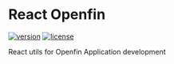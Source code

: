 # React Openfin
[![version][version-badge]][CHANGELOG] [![license][license-badge]][LICENSE]

React utils for Openfin Application development


[LICENSE]: ./LICENSE.md
[CHANGELOG]: ./CHANGELOG.md


[version-badge]: https://img.shields.io/badge/version-0.70.10-blue.svg
[license-badge]: https://img.shields.io/badge/license-MIT-blue.svg
